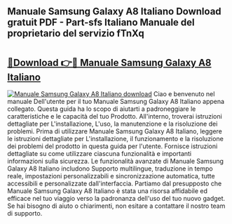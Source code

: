 ## Manuale Samsung Galaxy A8 Italiano Download gratuit PDF - Part-sfs Italiano Manuale del proprietario del servizio fTnXq

# <h2><a href="http://dfdxxdc.blite.top/?on=Manuale+Samsung+Galaxy+A8+Italiano">🔗Download 👉🔴 Manuale Samsung Galaxy A8 Italiano</a></h2>

[![Manuale Samsung Galaxy A8 Italiano download](https://i.imgur.com/lujVjoI.png)](http://dfdxxdc.blite.top/?on=Manuale+Samsung+Galaxy+A8+Italiano)
Ciao e benvenuto nel manuale Dell'utente per il tuo Manuale Samsung Galaxy A8 Italiano appena collegato. Questa guida ha lo scopo di aiutarti a padroneggiare le caratteristiche e le capacità del tuo Prodotto. All'interno, troverai istruzioni dettagliate per L'installazione, L'uso, la manutenzione e la risoluzione dei problemi. Prima di utilizzare Manuale Samsung Galaxy A8 Italiano, leggere le istruzioni dettagliate per L'installazione, il funzionamento e la risoluzione dei problemi del prodotto in questa guida per l'utente. Fornisce istruzioni dettagliate su come utilizzare ciascuna funzionalità e importanti informazioni sulla sicurezza. Le funzionalità avanzate di Manuale Samsung Galaxy A8 Italiano includono Supporto multilingue, traduzione in tempo reale, impostazioni personalizzabili e sincronizzazione automatica, tutte accessibili e personalizzate dall'interfaccia. Partiamo dal presupposto che Manuale Samsung Galaxy A8 Italiano è stata una risorsa affidabile ed efficace nel tuo viaggio verso la padronanza dell'uso del tuo nuovo gadget. Se hai bisogno di aiuto o chiarimenti, non esitare a contattare il nostro team di supporto.
